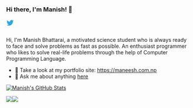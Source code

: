 ### Hi there, I'm Manish! 👋


<a href="https://twitter.com/mni_shh">
  <img align="left" alt="Manish Bhattarai | Twitter" width="21px" src="https://raw.githubusercontent.com/nepalikingpin/nepalikingpin/master/assets/twitter.svg" />
</a>

<br />
<br />

Hi, I'm Manish Bhattarai, a motivated science student who is always ready to face and solve problems as fast as possible. An enthusiast programmer who likes to solve real-life problems through the help of Computer Programming Language.


- :100: Take a look at my portfolio site: https://maneesh.com.np
- 💬 Ask me about anything [here](https://twitter.com/mni_shh)

[![Manish's GitHub Stats](https://github-readme-stats.anuraghazra1.vercel.app/api?username=nepalikingpin&show_icons=true&title_color=fff&icon_color=79ff97&text_color=9f9f9f&bg_color=151515)](https://github.com/anuraghazra/github-readme-stats)

<a href="https://github.com/nepalikingpin/hajirijawaf">
  <img align="left" src="https://github-readme-stats.anuraghazra1.vercel.app/api/pin/?username=nepalikingpin&repo=hajirijawaf&title_color=fff&icon_color=79ff97&text_color=9f9f9f&bg_color=151515" />
</a>

<a href="https://github.com/nepalikingpin/LearningMATLAB">
  <img align="left" src="https://github-readme-stats.anuraghazra1.vercel.app/api/pin/?username=nepalikingpin&repo=learningmatlab&title_color=fff&icon_color=79ff97&text_color=9f9f9f&bg_color=151515" />
</a>
